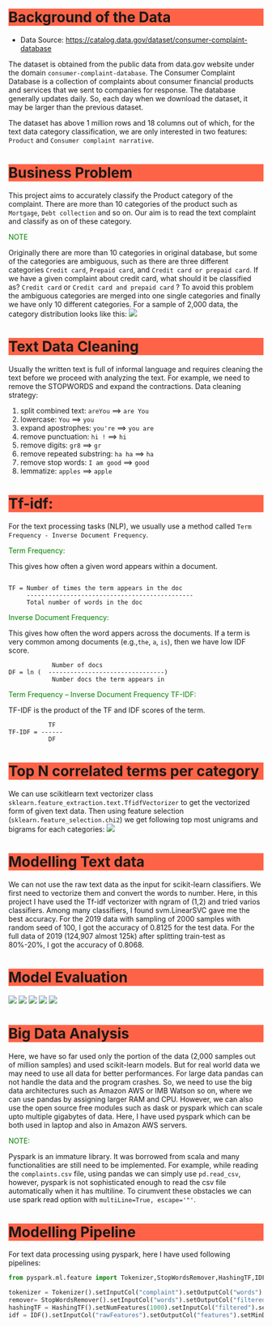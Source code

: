 <h1 style="background-color:tomato;">Background of the Data</h1>

- Data Source: https://catalog.data.gov/dataset/consumer-complaint-database

The dataset is obtained from the public data from data.gov website under the domain `consumer-complaint-database`. The Consumer Complaint Database is a collection of complaints about consumer financial products and services that we sent to companies for response. The database generally updates daily. So, each day when we download the dataset, it may be larger than the previous dataset.

The dataset has above 1 million rows and 18 columns out of which, for the text data category classification, we are only interested in two features: `Product` and `Consumer complaint narrative`.


<h1 style="background-color:tomato;">Business Problem</h1>

This project aims to accurately classify the Product category of the complaint. There are more than 10 categories of the product such as `Mortgage`, `Debt collection` and so on. Our aim is to read the text complaint and classify as on of these category.

<p style="color:green;">NOTE</p>

Originally there are more than 10 categories in original database, but some of the categories are
ambiguous, such as there are three different categories `Credit card`, `Prepaid card`, and `Credit card or prepaid card`. If we have a given complaint about credit card, what should it be classified as? `Credit card` or `Credit card and prepaid card` ? To avoid this problem the ambiguous categories are merged into one single categories and finally we have only 10 different categories.
For a sample of 2,000 data, the category distribution looks like this:
![](images/labels.png)


<h1 style="background-color:tomato;">Text Data Cleaning</h1>

Usually the written text is full of informal language and requires cleaning the text before we proceed with
analyzing the text. For example, we need to remove the STOPWORDS and expand the contractions.
Data cleaning strategy:
1. split combined text: `areYou` ==> `are You`
1. lowercase: `You` ==> `you`
1. expand apostrophes: `you're` ==> `you are`
1. remove punctuation: `hi !` ==> `hi`
1. remove digits: `gr8` ==> `gr`
1. remove repeated substring: `ha ha` ==> `ha`
1. remove stop words: `I am good` ==> `good`
1. lemmatize: `apples` ==> `apple`


<h1 style="background-color:tomato;">Tf-idf:</h1>

For the text processing tasks (NLP), we usually use a method called `Term Frequency - Inverse Document Frequency`.

<p style="color:green;">Term Frequency:</p>

This gives how often a given word appears within a document.

```

TF = Number of times the term appears in the doc
     ----------------------------------------------
	 Total number of words in the doc

```


<p style="color:green;">Inverse Document Frequency:</p>

This gives how often the word appers across the documents.
If a term is very common among documents (e.g.,`the`, `a`, `is`),
then we have low IDF score.

```
            Number of docs
DF = ln (  --------------------------------)
		    Number docs the term appears in
```

<p style="color:green;">Term Frequency – Inverse Document Frequency TF-IDF:</p>

TF-IDF is the product of the TF and IDF scores of the term.

```
           TF
TF-IDF = ------
           DF
```

<h1 style="background-color:tomato;">Top N correlated terms per category</h1>

We can use scikitlearn text vectorizer class `sklearn.feature_extraction.text.TfidfVectorizer` to get
the vectorized form of given text data. Then using feature selection (`sklearn.feature_selection.chi2`) we get
following top most unigrams and bigrams for each categories:
![](images/top_correlated_terms.png)


<h1 style="background-color:tomato;">Modelling Text data</h1>

We can not use the raw text data as the input for scikit-learn classifiers.
We first need to vectorize them and convert the words to number. Here, in this
project I have used the Tf-idf vectorizer with ngram of (1,2) and tried varios
classifiers. Among many classifiers, I found svm.LinearSVC gave me the best accuracy.
For the 2019 data with sampling of 2000 samples with random seed of 100, I got the
accuracy of 0.8125 for the test data. For the full data of 2019 (124,907 almost 125k)
after splitting train-test as 80%-20%, I got the accuracy of 0.8068.

<h1 style="background-color:tomato;">Model Evaluation</h1>

![](images/classification_report.png)
![](images/confusion_matrix.png)
![](images/roc_auc.png)
![](images/precision_recall.png)
![](images/class_prediction_error.png)

<h1 style="background-color:tomato;">Big Data Analysis</h1>

Here, we have so far used only the portion of the data (2,000 samples out of million samples) and used scikit-learn models. But for real world data we may need to use all data for better performances. For large
data pandas can not handle the data and the program crashes. So, we need to use the big data architectures such as
Amazon AWS or IMB Watson so on, where we can use pandas by assigning larger RAM and CPU. However, we can also use the open source free modules such as dask or pyspark which can scale upto multiple gigabytes of data. Here, I have used pyspark which can be both used in laptop and also in Amazon AWS servers.

<p style="color:green;">NOTE:</p>

Pyspark is an immature library. It was borrowed from scala and many functionalities are still need to be implemented. For example, while reading the `complaints.csv` file, using pandas we can simply use `pd.read_csv`, however, pyspark is not sophisticated enough to read the csv file automatically when it has multiline. To cirumvent these obstacles we can use spark read option with `multiLine=True, escape='"'`.


<h1 style="background-color:tomato;">Modelling Pipeline</h1>

For text data processing using pyspark, here I have used following pipelines:
```python
from pyspark.ml.feature import Tokenizer,StopWordsRemover,HashingTF,IDF

tokenizer = Tokenizer().setInputCol("complaint").setOutputCol("words")
remover= StopWordsRemover().setInputCol("words").setOutputCol("filtered").setCaseSensitive(False)
hashingTF = HashingTF().setNumFeatures(1000).setInputCol("filtered").setOutputCol("rawFeatures")
idf = IDF().setInputCol("rawFeatures").setOutputCol("features").setMinDocFreq(0)
```
